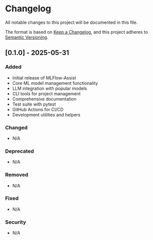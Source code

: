 # Changelog

All notable changes to this project will be documented in this file.

The format is based on [Keep a Changelog](https://keepachangelog.com/en/1.0.0/),
and this project adheres to [Semantic Versioning](https://semver.org/spec/v2.0.0.html).

## [0.1.0] - 2025-05-31

### Added
- Initial release of MLFlow-Assist
- Core ML model management functionality
- LLM integration with popular models
- CLI tools for project management
- Comprehensive documentation
- Test suite with pytest
- GitHub Actions for CI/CD
- Development utilities and helpers

### Changed
- N/A

### Deprecated
- N/A

### Removed
- N/A

### Fixed
- N/A

### Security
- N/A

